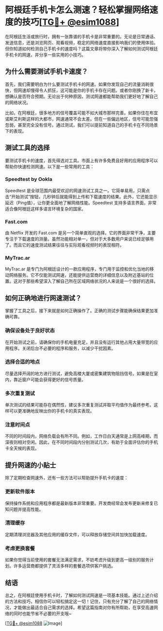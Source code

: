 # 阿根廷手机卡怎么测速？轻松掌握网络速度的技巧[[TG💪+ @esim1088](https://t.me/s/esim1088)]

在阿根廷生活或旅行时，拥有一张靠谱的手机卡是非常重要的。无论是日常通话、发送信息，还是浏览网页、观看视频，稳定的网络速度直接影响我们的使用体验。但你知道如何检测自己手机卡的速度吗？这篇文章将带你深入了解如何测试阿根廷手机卡的网速，并分享一些实用的小技巧。

## 为什么需要测试手机卡速度？

首先，我们需要明白为什么要测试手机卡的网速。如果你发现自己的流量消耗很快，但网速却慢得令人抓狂，这可能是你的手机卡存在问题。或者你刚换了新卡，想确认是否符合预期。无论出于何种原因，测试网速都能帮助我们更好地了解自己的网络状况。

比如，在阿根廷，很多地方的信号覆盖可能不如大城市那样完善。如果你住在布宜诺斯艾利斯这样的大都市，网速通常不会太差。但在一些偏远地区，信号可能忽强忽弱，甚至完全没有信号。通过测试，我们可以提前知道自己的手机卡在不同场景下的表现。

## 测试工具的选择

要测试手机卡的速度，首先得选对工具。市面上有许多免费且好用的应用程序可以帮助你快速检测网速。以下是一些常用的工具：

### Speedtest by Ookla
Speedtest 是全球范围内最受欢迎的网速测试工具之一。它简单易用，只需点击“开始测试”按钮，几秒钟后就能得到上传和下载速度的结果。此外，它还能显示延迟（Ping值），让你更全面地了解网络性能。Speedtest 支持多语言界面，非常适合像阿根廷这样多语言环境复杂的国家。

### Fast.com
由 Netflix 开发的 Fast.com 是另一个简单直观的选择。它的界面非常干净，主要专注于下载速度的测量。虽然功能相对单一，但对于大多数用户来说已经足够用了。而且它的速度测试结果往往与实际观看视频时的表现相符。

### MyTrac.ar
MyTrac.ar 是专门为阿根廷设计的一款应用程序，专门用于监控和优化当地的移动网络服务。它不仅能测试网速，还能提供运营商的详细信息以及附近基站的位置。这对于那些希望深入了解自己所在区域网络状况的人来说是一个很好的选择。

## 如何正确地进行网速测试？

掌握了工具之后，接下来就是如何正确操作了。正确的测试步骤能确保结果更加准确可靠。

### 确保设备处于良好状态
在开始测试之前，请确保你的手机电量充足，并且没有运行其他占用大量带宽的应用程序。关闭后台不必要的程序和服务，以减少干扰因素。

### 选择合适的地点
尽量选择开阔的地方进行测试，避免高楼大厦或密集建筑物阻挡信号。如果是在室内，靠近窗户可能会获得更好的信号质量。

### 多次重复测试
单次测试的结果可能存在偶然性，建议多次重复测试并取平均值作为最终参考。这样可以更准确地反映出你的手机卡的真实表现。

### 注意时间点
不同的时间段内，网络负载会有所不同。例如，工作日白天通常是上网高峰期，而深夜则相对空闲。因此，在不同时间段内分别测试几次，有助于全面评估你的手机卡全天候的表现。

## 提升网速的小贴士

除了定期检查网速外，还有一些方法可以帮助提升手机卡的速度：

### 更新软件版本
保持操作系统和应用程序都是最新版本非常重要。开发商经常会发布更新来修复已知问题并提高性能。

### 清理缓存
定期清理浏览器及其他应用的缓存文件，可以释放存储空间并加快加载速度。

### 考虑更换套餐
如果你觉得当前使用的套餐无法满足需求，不妨考虑升级到更高一级别的服务计划。许多运营商都提供了灵活多样的套餐选项供客户挑选。

## 结语

总之，在阿根廷使用手机卡时，了解如何测试网速是一项基本技能。通过上述介绍的方法和技巧，相信你可以轻松搞定这一切！记住，只有充分了解了自己的网络情况，才能做出最适合自己需求的选择。希望这篇指南对你有所帮助，在享受高速网络的同时也能节省不必要的开支哦~

[[TG💪+ @esim1088](https://t.me/s/esim1088) ![Image](https://i.postimg.cc/4NQfJmqS/Snipaste-2025-05-13-00-14-12.png)]